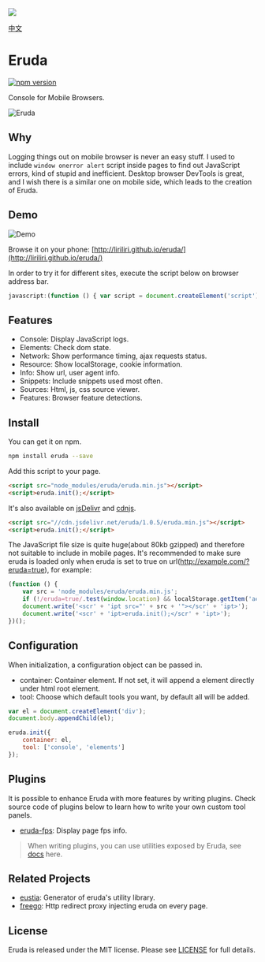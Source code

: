 <a href="http://liriliri.github.io/eruda/" target="_blank">
    <img src="http://7xn2zy.com1.z0.glb.clouddn.com/github_eruda.jpg">
</a>

[中文](https://github.com/liriliri/eruda/blob/master/doc/Readme_CH.md)

# Eruda

[![npm version](https://badge.fury.io/js/eruda.svg)](https://badge.fury.io/js/eruda)

Console for Mobile Browsers.

![Eruda](http://7xn2zy.com1.z0.glb.clouddn.com/eruda_screenshot3.jpg)

## Why

Logging things out on mobile browser is never an easy stuff. I used to include
`window onerror alert` script inside pages to find out JavaScript errors, kind
of stupid and inefficient. Desktop browser DevTools is great, and I wish there
is a similar one on mobile side, which leads to the creation of Eruda.

## Demo

![Demo](http://7xn2zy.com1.z0.glb.clouddn.com/eruda_qrcode2.png)

Browse it on your phone: [http://liriliri.github.io/eruda/](http://liriliri.github.io/eruda/)

In order to try it for different sites, execute the script below on browser address bar.

```javascript
javascript:(function () { var script = document.createElement('script'); script.src="//liriliri.github.io/eruda/eruda.min.js"; document.body.appendChild(script); script.onload = function () { eruda.init() } })();
```

## Features

* Console: Display JavaScript logs.
* Elements: Check dom state.
* Network: Show performance timing, ajax requests status.
* Resource: Show localStorage, cookie information.
* Info: Show url, user agent info.
* Snippets: Include snippets used most often.
* Sources: Html, js, css source viewer.
* Features: Browser feature detections.

## Install

You can get it on npm.

```bash
npm install eruda --save
```

Add this script to your page.

```html
<script src="node_modules/eruda/eruda.min.js"></script>
<script>eruda.init();</script>
```

It's also available on [jsDelivr](http://www.jsdelivr.com/projects/eruda) and [cdnjs](https://cdnjs.com/libraries/eruda).

```html
<script src="//cdn.jsdelivr.net/eruda/1.0.5/eruda.min.js"></script>
<script>eruda.init();</script>
```

The JavaScript file size is quite huge(about 80kb gzipped) and therefore not
suitable to include in mobile pages. It's recommended to make sure eruda is
loaded only when eruda is set to true on url(http://example.com/?eruda=true),
for example:

```javascript
(function () {
    var src = 'node_modules/eruda/eruda.min.js';
    if (!/eruda=true/.test(window.location) && localStorage.getItem('active-eruda') != 'true') return;
    document.write('<scr' + 'ipt src="' + src + '"></scr' + 'ipt>');
    document.write('<scr' + 'ipt>eruda.init();</scr' + 'ipt>');
})();
```

## Configuration

When initialization, a configuration object can be passed in.

* container: Container element. If not set, it will append a element directly
under html root element.
* tool: Choose which default tools you want, by default all will be added.

```javascript
var el = document.createElement('div');
document.body.appendChild(el);

eruda.init({
    container: el,
    tool: ['console', 'elements']
});
```

## Plugins

It is possible to enhance Eruda with more features by writing plugins. Check
source code of plugins below to learn how to write your own custom tool panels.

* [eruda-fps](https://github.com/liriliri/eruda-fps): Display page fps info.

> When writing plugins, you can use utilities exposed by Eruda, see
[docs](https://github.com/liriliri/eruda/blob/master/doc/Util_Api.md) here.

## Related Projects

* [eustia](https://github.com/liriliri/eustia): Generator of eruda's utility library.
* [freego](https://github.com/surunzi/freego): Http redirect proxy injecting eruda on every page.

## License

Eruda is released under the MIT license. Please see
[LICENSE](https://opensource.org/licenses/MIT) for full details.
